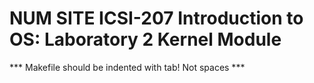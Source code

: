 # NUM SITE ICSI-207 Introduction to OS: Laboratory 2 Kernel Module
*** Makefile should be indented with tab! Not spaces ***
